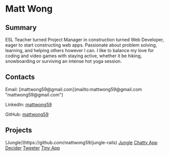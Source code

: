 <h1>Matt Wong</h1>

<h2>Summary</h2>
<p>ESL Teacher turned Project Manager in construction turned Web Developer, eager to start constructing web apps. Passionate about problem solving, learning, and helping others however I can. I like to balance my love for coding and video games with staying active, whether it be hiking, snowboarding or surviving an intense hot yoga session.</p>

<h2>Contacts</h2>
Email: [mattwong59@gmail.com](mailto:mattwong59@gmail.com "mattwong59@gmail.com")

LinkedIn: [mattwong59](https://www.linkedin.com/in/mattwong59/)

GitHub: [mattwong59](https://github.com/mattwong59)

<h2>Projects</h2>
[Jungle](https://github.com/mattwong59/jungle-rails)
<a href="https://github.com/mattwong59/jungle-rails" target="blank">Jungle</a>
<a href="https://github.com/mattwong59/chatty-app" target="blank">Chatty App</a>
<a href="https://github.com/mattwong59/decider_midterm" target="blank">Decider</a>
<a href="https://github.com/mattwong59/tweeter" target="blank">Tweeter</a>
<a href="https://github.com/mattwong59/tinyApp" target="blank">Tiny App</a>
<!-- <html>

    <section>
        <h3>Contact</h3>
            <a href= "mailto:mattwong59@gmail.com">Email: mattwong59@gmail.com</a>
            <a href= "https://www.linkedin.com/in/mattwong59/">LinkedIn: mattwong59</a>
            <a href="https://github.com/mattwong59">GitHub: mattwong59</a>
    </section>

    <section>
        <h3>Projects</h3>
        <a href="https://github.com/mattwong59/jungle-rails" target="blank">Jungle</a>
        <a href="https://github.com/mattwong59/chatty-app" target="blank">Chatty App</a>
        <a href="https://github.com/mattwong59/decider_midterm" target="blank">Decider</a>
        <a href="https://github.com/mattwong59/tweeter" target="blank">Tweeter</a>
        <a href="https://github.com/mattwong59/tinyApp" target="blank">Tiny App</a>
    </section>

    <section>
        <h3>Skills</h3>
        <h5>LANGUAGES:</h5>
        <p>Javascript, Ruby, HTML, CSS</p>
        <h5>FRAMEWORKS/LIBRARIES:</h5>
        <p>React, SASS, jQuery, Node JS, Ruby on Rails, EJS, Babel, Express, Knex, WebSockets, Ajax, Bootstrap</p>
        <h5>DATABASE/RDMS:</h5>
        <p>MongoDB, SQL, PSQL</p>
        <h5>SOFTWARE:</h5>
        <p>Git / GitHub, Microsoft Office Suite, Google Suite</p>
    </section>

    <section>

        <h3>Employment</h3>
        <h4>Bianchina Interiors</h4>
        <h6>Project Manager</h6>
        <p>Feb 2016 to Feb 2018</p>
        <ul>
            <li>Created and maintained inventory and progress records using Microsoft Office</li>
            <li>Respectively worked in a cross functional workplace using interpersonal skills</li>
            <li>Lead and organized a group of workers in a cross-cultural environment</li>
        </ul>

        <h4>Study English in Canada (SEC)</h4>
        <h6>ESL Business Protocol Instructor</h6>
        <p>Jun 2015 to Jan 2016</p>
        <ul>
            <li>Assessed the progression of individual students and relayed their development in one-on-one interviews in a professional manner</li>
            <li>Instructed presentation skills and business protocol to adult ESL students</li>
            <li>Effectively motivated students to take part in learning</li>
        </ul>

        <h4>Kid's College (South Korea)</h4>
        <h6>ESL Instructor</h6>
        <p>Mar 2014 to Feb 2015</p>
        <ul>
            <li>Professional documentation of learning plans and progress</li>
            <li>Effectively communicated to address student/parent demands, resolved high conflict situations</li>
            <li>Developed individual plans for each student, to track and monitor their progress toward goals</li>
        </ul>

    </section>

    <section>
        <h3>Education</h3>
        <p><strong>Lighthouse Labs</strong></p>
        <p>Web Development Bootcamp 2018</p>
        <p><strong>Simon Fraser University</strong</p>
        <p>Bachelor of Arts 2010</p>
        <p><em>Major: English Literature, Minor: Geography</em></p>
    </section>

    <section>
        <h3>Volunteering</h3>
    </section>

    <section>
        <h3>Certificates</h3>
    </section>

    <section>
        <h3>Activities</h3>
    </section>
 -->
